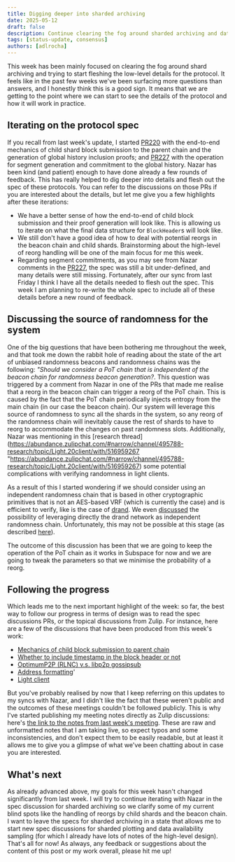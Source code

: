 ```yaml
---
title: Digging deeper into sharded archiving
date: 2025-05-12
draft: false
description: Continue clearing the fog around sharded archiving and data availability
tags: [status-update, consensus]
authors: [adlrocha]
---
```


This week has been mainly focused on clearing the fog around shard archiving and trying to start
fleshing the low-level details for the protocol. It feels like in the past few weeks we've been
surfacing more questions than answers, and I honestly think this is a good sign. It means that we
are getting to the point where we can start to see the details of the protocol and how it will work
in practice.

<!--more-->

## Iterating on the protocol spec

If you recall from last week's update, I started
[PR220](https://github.com/nazar-pc/abundance/pull/220) with the end-to-end mechanics of child shard
block submission to the parent chain and the generation of global history inclusion proofs; and
[PR227](https://github.com/nazar-pc/abundance/pull/227) with the operation for segment generation
and commitment to the global history. Nazar has been kind (and patient) enough to have done already
a few rounds of feedback. This has really helped to dig deeper into details and flesh out the spec
of these protocols. You can refer to the discussions on those PRs if you are interested about the
details, but let me give you a few highlights after these iterations:

- We have a better sense of how the end-to-end of child block submission and their proof generation
  will look like. This is allowing us to iterate on what the final data structure for `BlockHeader`s
  will look like.
- We still don't have a good idea of how to deal with potential reorgs in the beacon chain and child
  shards. Brainstorming about the high-level of reorg handling will be one of the main focus for me
  this week.
- Regarding segment commitments, as you may see from Nazar comments in the
  [PR227](https://github.com/nazar-pc/abundance/pull/227), the spec was still a bit under-defined,
  and many details were still missing. Fortunately, after our sync from last Friday I think I have
  all the details needed to flesh out the spec. This week I am planning to re-write the whole spec
  to include all of these details before a new round of feedback.

## Discussing the source of randomness for the system

One of the big questions that have been bothering me throughout the week, and that took me down the
rabbit hole of reading about the state of the art of unbiased randomness beacons and randomness
chains was the following: _"Should we consider a PoT chain that is independent of the beacon chain
for randomness beacon generation?_. This question was triggered by a comment from Nazar in one of
the PRs that made me realise that a reorg in the beacon chain can trigger a reorg of the PoT chain.
This is caused by the fact that the PoT chain periodically injects entropy from the main chain (in
our case the beacon chain). Our system will leverage this source of randomness to sync all the
shards in the system, so any reorg of the randomness chain will inevitably cause the rest of shards
to have to reorg to accommodate the changes on past randomness slots. Additionally, Nazar was
mentioning in this [research
thread](https://abundance.zulipchat.com/#narrow/channel/495788-research/topic/Light.20client/with/516959267
"https://abundance.zulipchat.com/#narrow/channel/495788-research/topic/Light.20client/with/516959267)
some potential complications with verifying randomness in light clients.

As a result of this I started wondering if we should consider using an independent randomness chain
that is based in other cryptographic primitives that is not an AES-based VRF (which is currently the
case) and is efficient to verify, like is the case of
[drand](https://docs.drand.love/docs/cryptography/). We even
[discussed](https://abundance.zulipchat.com/#narrow/channel/495788-research/topic/Light.20client/with/517265193)
the possibility of leveraging directly the drand network as independent randomness chain.
Unfortunately, this may not be possible at this stage (as described
[here](https://abundance.zulipchat.com/#narrow/channel/495788-research/topic/Light.20client/near/517250894)).

The outcome of this discussion has been that we are going to keep the operation of the PoT chain as
it works in Subspace for now and we are going to tweak the parameters so that we minimise the
probability of a reorg.

## Following the progress

Which leads me to the next important highlight of the week: so far, the best way to follow our
progress in terms of design was to read the spec discussions PRs, or the topical discussions from
Zulip. For instance, here are a few of the discussions that have been produced from this week's
work:

- [Mechanics of child block submission to parent chain](https://abundance.zulipchat.com/#narrow/channel/495788-research/topic/Mechanics.20of.20child.20block.20submission.20to.20parent.20chain/with/517571994)
- [Whether to include timestamp in the block header or not](https://abundance.zulipchat.com/#narrow/channel/495788-research/topic/Whether.20to.20include.20timestamp.20in.20the.20block.20header.20or.20not/with/517262114)
- [OptimumP2P (RLNC) v.s. libp2p gossipsub](https://abundance.zulipchat.com/#narrow/channel/495788-research/topic/OptimumP2P.20.28RLNC.29.20v.2Es.2E.20libp2p.20gossipsub/with/517103394)
- [Address formatting](https://abundance.zulipchat.com/#narrow/channel/495768-engineering/topic/Address.20formatting/with/517323999)'
- [Light client](https://abundance.zulipchat.com/#narrow/channel/495788-research/topic/Light.20client/with/517265193)

But you've probably realised by now that I keep referring on this updates to my syncs with Nazar,
and I didn't like the fact that these weren't public and the outcomes of these meetings couldn't be
followed publicly. This is why I've started publishing my meeting notes directly as Zulip
discussions: here's
[the link to the notes from last week's meeting](https://abundance.zulipchat.com/#narrow/channel/502084-meeting-notes/topic/2025-05-09/near/517105890).
These are raw and unformatted notes that I am taking live, so expect typos and some inconsistencies,
and don't expect them to be easily readable, but at least it allows me to give you a glimpse of what
we've been chatting about in case you are interested.

## What's next

As already advanced above, my goals for this week hasn't changed significantly from last week. I
will try to continue iterating with Nazar in the spec discussion for sharded archiving so we clarify
some of my current blind spots like the handling of reorgs by child shards and the beacon chain. I
want to leave the specs for sharded archiving in a state that allows me to start new spec
discussions for sharded plotting and data availability sampling (for which I already have lots of
notes of the high-level design). That's all for now! As always, any feedback or suggestions about
the content of this post or my work overall, please hit me up!

